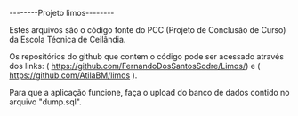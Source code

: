 --------Projeto limos--------

Estes arquivos são o código fonte do PCC (Projeto de Conclusão de Curso) da Escola Técnica de Ceilândia.

Os repositórios do github que contem o código pode ser acessado através dos links: ( https://github.com/FernandoDosSantosSodre/Limos/) e  ( https://github.com/AtilaBM/limos ).

Para que a aplicação funcione, faça o upload do banco de dados contido no arquivo "dump.sql".
